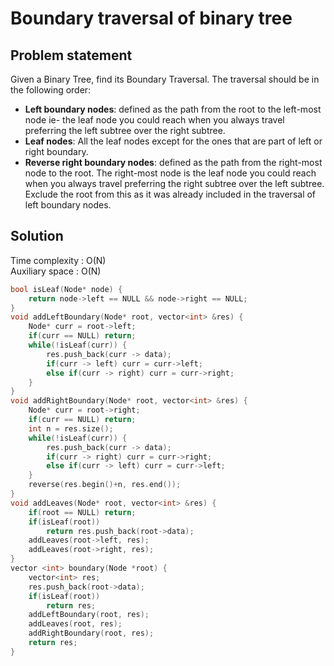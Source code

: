 # Boundary traversal of binary tree

## Problem statement

Given a Binary Tree, find its Boundary Traversal. The traversal should be in the following order:

- **Left boundary nodes**: defined as the path from the root to the left-most node ie- the leaf node you could reach when you always travel preferring the left subtree over the right subtree.
- **Leaf nodes**: All the leaf nodes except for the ones that are part of left or right boundary.
- **Reverse right boundary nodes**: defined as the path from the right-most node to the root. The right-most node is the leaf node you could reach when you always travel preferring the right subtree over the left subtree. Exclude the root from this as it was already included in the traversal of left boundary nodes.

## Solution

Time complexity : O(N)  
Auxiliary space : O(N)

```cpp
bool isLeaf(Node* node) {
    return node->left == NULL && node->right == NULL;
}
void addLeftBoundary(Node* root, vector<int> &res) {
    Node* curr = root->left;
    if(curr == NULL) return;
    while(!isLeaf(curr)) {
        res.push_back(curr -> data);
        if(curr -> left) curr = curr->left;
        else if(curr -> right) curr = curr->right;
    }
}
void addRightBoundary(Node* root, vector<int> &res) {
    Node* curr = root->right;
    if(curr == NULL) return;
    int n = res.size();
    while(!isLeaf(curr)) {
        res.push_back(curr -> data);
        if(curr -> right) curr = curr->right;
        else if(curr -> left) curr = curr->left;
    }
    reverse(res.begin()+n, res.end());
}
void addLeaves(Node* root, vector<int> &res) {
    if(root == NULL) return;
    if(isLeaf(root))
        return res.push_back(root->data);
    addLeaves(root->left, res);
    addLeaves(root->right, res);
}
vector <int> boundary(Node *root) {
    vector<int> res;
    res.push_back(root->data);
    if(isLeaf(root))
        return res;
    addLeftBoundary(root, res);
    addLeaves(root, res);
    addRightBoundary(root, res);
    return res;
}
```

